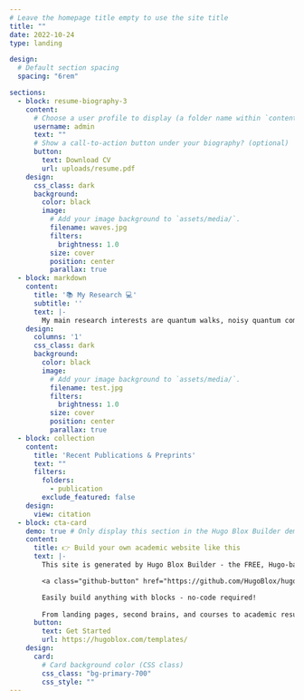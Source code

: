 ```yaml
---
# Leave the homepage title empty to use the site title
title: ""
date: 2022-10-24
type: landing

design:
  # Default section spacing
  spacing: "6rem"

sections:
  - block: resume-biography-3
    content:
      # Choose a user profile to display (a folder name within `content/authors/`)
      username: admin
      text: ""
      # Show a call-to-action button under your biography? (optional)
      button:
        text: Download CV
        url: uploads/resume.pdf
    design:
      css_class: dark
      background:
        color: black
        image:
          # Add your image background to `assets/media/`.
          filename: waves.jpg
          filters:
            brightness: 1.0
          size: cover
          position: center
          parallax: true
  - block: markdown
    content:
      title: '📚 My Research 💻'
      subtitle: ''
      text: |-
        My main research interests are quantum walks, noisy quantum computation, quantum algorithms and optimization problems. My <a href="https://theses.fr/s373218" target="_blank">PhD research</a> aims to understand the limitations and the conditions under which noise can be used to improve quantum computation using quantum-walked based circuits. In the bigger picture we aim to apply those results to help solving hard combinatorial optimization problems on quantum computers. 
    design:
      columns: '1'
      css_class: dark
      background:
        color: black
        image:
          # Add your image background to `assets/media/`.
          filename: test.jpg
          filters:
            brightness: 1.0
          size: cover
          position: center
          parallax: true
  - block: collection
    content:
      title: 'Recent Publications & Preprints'
      text: ""
      filters:
        folders:
          - publication
        exclude_featured: false
    design:
      view: citation
  - block: cta-card
    demo: true # Only display this section in the Hugo Blox Builder demo site
    content:
      title: 👉 Build your own academic website like this
      text: |-
        This site is generated by Hugo Blox Builder - the FREE, Hugo-based open source website builder trusted by 250,000+ academics like you.

        <a class="github-button" href="https://github.com/HugoBlox/hugo-blox-builder" data-color-scheme="no-preference: light; light: light; dark: dark;" data-icon="octicon-star" data-size="large" data-show-count="true" aria-label="Star HugoBlox/hugo-blox-builder on GitHub">Star</a>

        Easily build anything with blocks - no-code required!
        
        From landing pages, second brains, and courses to academic resumés, conferences, and tech blogs.
      button:
        text: Get Started
        url: https://hugoblox.com/templates/
    design:
      card:
        # Card background color (CSS class)
        css_class: "bg-primary-700"
        css_style: ""
---
```

